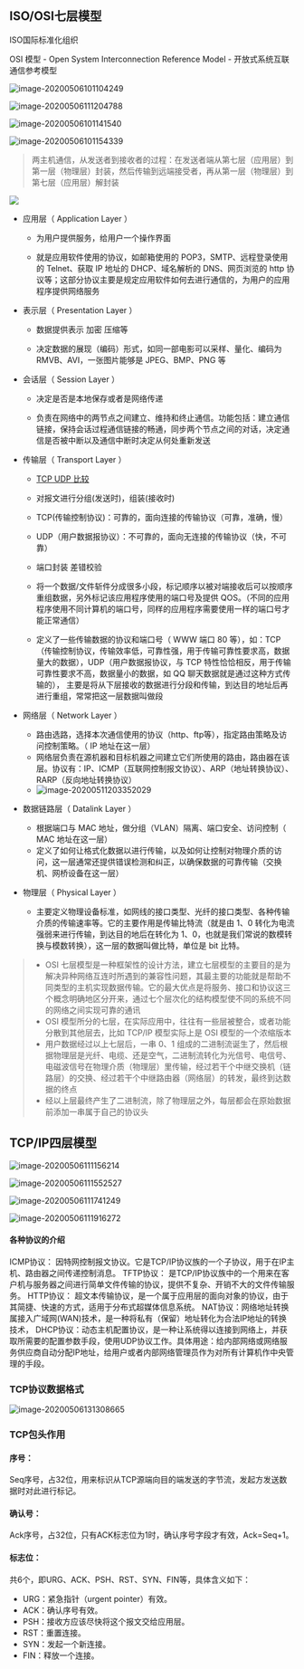 ## ISO/OSI七层模型

ISO国际标准化组织

 OSI 模型 - Open System Interconnection Reference Model - 开放式系统互联通信参考模型

![image-20200506101104249](../../Images/image-20200506101104249.png)

![image-20200506111204788](../../Images/image-20200506111204788.png)

![image-20200506101141540](../../Images/image-20200506101141540.png)

![image-20200506101154339](../../Images/image-20200506101154339.png)

> 两主机通信，从发送者到接收者的过程：在发送者端从第七层（应用层）到第一层（物理层）封装，然后传输到远端接受者，再从第一层（物理层）到第七层（应用层）解封装

 ![](https://images2015.cnblogs.com/blog/1099668/201702/1099668-20170212153338135-125492424.jpg)



- 应用层（ Application Layer ）

  - 为用户提供服务，给用户一个操作界面

  - 就是应用软件使用的协议，如邮箱使用的 POP3，SMTP、远程登录使用的 Telnet、获取 IP 地址的 DHCP、域名解析的 DNS、网页浏览的 http 协议等；这部分协议主要是规定应用软件如何去进行通信的，为用户的应用程序提供网络服务

- 表示层（ Presentation Layer ）

  - 数据提供表示 加密 压缩等

  - 决定数据的展现（编码）形式，如同一部电影可以采样、量化、编码为 RMVB、AVI，一张图片能够是 JPEG、BMP、PNG 等

- 会话层（ Session Layer ）

  - 决定是否是本地保存或者是网络传递

  - 负责在网络中的两节点之间建立、维持和终止通信。功能包括：建立通信链接，保持会话过程通信链接的畅通，同步两个节点之间的对话，决定通信是否被中断以及通信中断时决定从何处重新发送

- 传输层（ Transport Layer ）

  - [TCP UDP 比较](https://juejin.im/post/5c6fbf54f265da2db718216a)

  - 对报文进行分组(发送时)，组装(接收时)
  - TCP(传输控制协议)：可靠的，面向连接的传输协议（可靠，准确，慢）
  - UDP（用户数据报协议）：不可靠的，面向无连接的传输协议（快，不可靠）
  - 端口封装 差错校验

  - 将一个数据/文件斩件分成很多小段，标记顺序以被对端接收后可以按顺序重组数据，另外标记该应用程序使用的端口号及提供 QOS。（不同的应用程序使用不同计算机的端口号，同样的应用程序需要使用一样的端口号才能正常通信）
  - 定义了一些传输数据的协议和端口号（ WWW 端口 80 等），如：TCP（传输控制协议，传输效率低，可靠性强，用于传输可靠性要求高，数据量大的数据），UDP（用户数据报协议，与 TCP 特性恰恰相反，用于传输可靠性要求不高，数据量小的数据，如 QQ 聊天数据就是通过这种方式传输的）， 主要是将从下层接收的数据进行分段和传输，到达目的地址后再进行重组，常常把这一层数据叫做段

- 网络层（ Network Layer ）

  - 路由选路，选择本次通信使用的协议（http、ftp等），指定路由策略及访问控制策略。（ IP 地址在这一层）
  - 网络层负责在源机器和目标机器之间建立它们所使用的路由，路由器在该层。协议有：IP、ICMP（互联网控制报文协议）、ARP（地址转换协议）、RARP（反向地址转换协议）
  - ![image-20200511203352029](../../Images/image-20200511203352029.png)

- 数据链路层（ Datalink Layer ）

  - 根据端口与 MAC 地址，做分组（VLAN）隔离、端口安全、访问控制（ MAC 地址在这一层）
  - 定义了如何让格式化数据以进行传输，以及如何让控制对物理介质的访问，这一层通常还提供错误检测和纠正，以确保数据的可靠传输（交换机、网桥设备在这一层）

- 物理层（ Physical Layer ）

  - 主要定义物理设备标准，如网线的接口类型、光纤的接口类型、各种传输介质的传输速率等。它的主要作用是传输比特流（就是由 1、0 转化为电流强弱来进行传输，到达目的地后在转化为 1、0，也就是我们常说的数模转换与模数转换），这一层的数据叫做比特，单位是 bit 比特。

> - OSI 七层模型是一种框架性的设计方法，建立七层模型的主要目的是为解决异种网络互连时所遇到的兼容性问题，其最主要的功能就是帮助不同类型的主机实现数据传输。它的最大优点是将服务、接口和协议这三个概念明确地区分开来，通过七个层次化的结构模型使不同的系统不同的网络之间实现可靠的通讯
> - OSI 模型所分的七层，在实际应用中，往往有一些层被整合，或者功能分散到其他层去，比如 TCP/IP 模型实际上是 OSI 模型的一个浓缩版本
> - 用户数据经过以上七层后，一串 0、1 组成的二进制流诞生了，然后根据物理层是光纤、电缆、还是空气，二进制流转化为光信号、电信号、电磁波信号在物理介质（物理层）里传输，经过若干个中继交换机（链路层）的交换、经过若干个中继路由器（网络层）的转发，最终到达数据的终点
> - 经以上层最终产生了二进制流，除了物理层之外，每层都会在原始数据前添加一串属于自己的协议头

## TCP/IP四层模型

![image-20200506111156214](../../Images/image-20200506111156214.png)



![image-20200506111552527](../../Images/image-20200506111552527.png)

![image-20200506111741249](../../Images/image-20200506111741249.png)

![image-20200506111916272](../../Images/image-20200506111916272.png)

#### 各种协议的介绍

ICMP协议： 因特网控制报文协议。它是TCP/IP协议族的一个子协议，用于在IP主机、路由器之间传递控制消息。
TFTP协议： 是TCP/IP协议族中的一个用来在客户机与服务器之间进行简单文件传输的协议，提供不复杂、开销不大的文件传输服务。
HTTP协议： 超文本传输协议，是一个属于应用层的面向对象的协议，由于其简捷、快速的方式，适用于分布式超媒体信息系统。
NAT协议：网络地址转换属接入广域网(WAN)技术，是一种将私有（保留）地址转化为合法IP地址的转换技术，
DHCP协议：动态主机配置协议，是一种让系统得以连接到网络上，并获取所需要的配置参数手段，使用UDP协议工作。具体用途：给内部网络或网络服务供应商自动分配IP地址，给用户或者内部网络管理员作为对所有计算机作中央管理的手段。

### TCP协议数据格式

![image-20200506131308665](../../Images/image-20200506131308665.png)

### TCP包头作用

#### 序号：

Seq序号，占32位，用来标识从TCP源端向目的端发送的字节流，发起方发送数据时对此进行标记。

#### 确认号：

Ack序号，占32位，只有ACK标志位为1时，确认序号字段才有效，Ack=Seq+1。

#### 标志位：

共6个，即URG、ACK、PSH、RST、SYN、FIN等，具体含义如下：

- URG：紧急指针（urgent pointer）有效。
- ACK：确认序号有效。
- PSH：接收方应该尽快将这个报文交给应用层。
- RST：重置连接。
- SYN：发起一个新连接。
- FIN：释放一个连接。

